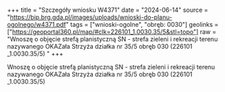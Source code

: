 +++
title = "Szczegóły wniosku W4371"
date = "2024-06-14"
source = "https://bip.brg.gda.pl/images/uploads/wnioski-do-planu-ogolnego/w4371.pdf"
tags = ["wnioski-ogolne", "obręb: 0030"]
geolinks = ["https://geoportal360.pl/map/#clk=226101_1.0030.35/5&stl=topo"]
raw = "Wnoszę o objęcie strefą planistyczną SN - strefa zieleni i rekreacji terenu nazywanego OKAZała Strzyża działka nr 35/5 obręb 030 (226101 _1.0030.35/5) "
+++

Wnoszę o objęcie strefą planistyczną SN - strefa zieleni i rekreacji terenu
nazywanego OKAZała Strzyża działka nr 35/5 obręb 030 (226101 _1.0030.35/5)



